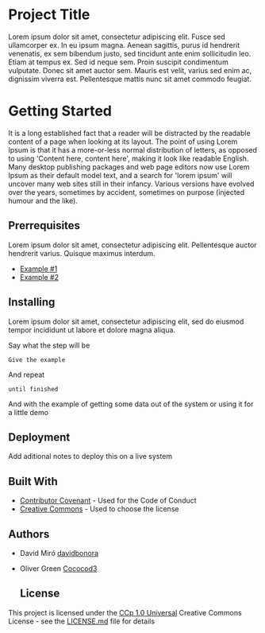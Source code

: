# Project Title
Lorem ipsum dolor sit amet, consectetur adipiscing elit. Fusce sed ullamcorper ex. In eu ipsum magna. Aenean sagittis, purus id hendrerit venenatis, ex sem bibendum justo, sed tincidunt ante enim sollicitudin leo. Etiam at tempus ex. Sed id neque sem. Proin suscipit condimentum vulputate. Donec sit amet auctor sem. Mauris est velit, varius sed enim ac, dignissim viverra est. Pellentesque mattis nunc sit amet commodo feugiat.

# Getting Started
It is a long established fact that a reader will be distracted by the readable content of a page when looking at its layout. The point of using Lorem Ipsum is that it has a more-or-less normal distribution of letters, as opposed to using 'Content here, content here', making it look like readable English. Many desktop publishing packages and web page editors now use Lorem Ipsum as their default model text, and a search for 'lorem ipsum' will uncover many web sites still in their infancy. Various versions have evolved over the years, sometimes by accident, sometimes on purpose (injected humour and the like).

## Prerrequisites
Lorem ipsum dolor sit amet, consectetur adipiscing elit. Pellentesque auctor hendrerit varius. Quisque maximus interdum.

- [Example #1](https://www.markdownguide.org/cheat-sheet/)
- [Example #2](https://www.markdownguide.org/cheat-sheet/)

## Installing 
Lorem ipsum dolor sit amet, consectetur adipiscing elit, sed do eiusmod tempor incididunt ut labore et dolore magna aliqua. 

Say what the step will be

`Give the example`

And repeat

`until finished`

And with the example of getting some data out of the system or using it for a little demo

## Deployment
Add aditional notes to deploy this on a live system

## Built With
 - [Contributor Covenant](http://www.imcocogreen.com) - Used for the Code of Conduct
 - [Creative Commons](http://www.imcocogreen.com) - Used to choose the license

 ## Authors
 - David Miró
    [davidbonora](https://github.com/davidbonora)

- Oliver Green
    [Cococod3](https://github.com/Cococod3)

    ## License 
This project is licensed under the [CCp 1.0 Universal](http://www.imcocogreen.com)
Creative Commons License - see the [LICENSE.md](http://www.imcocogreen.com) file for details